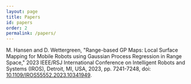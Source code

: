 ```yaml
---
layout: page
title: Papers
id: papers
order: 2
permalink: /papers/
---
```


M. Hansen and D. Wettergreen, "Range-based GP Maps: Local Surface Mapping for Mobile Robots using Gaussian Process Regression in Range Space," 2023 IEEE/RSJ International Conference on Intelligent Robots and Systems (IROS), Detroit, MI, USA, 2023, pp. 7241-7248, doi: [10.1109/IROS55552.2023.10341949](https://doi.org/10.1109/IROS55552.2023.10341949).

